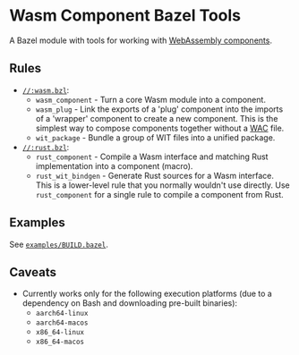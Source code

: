 # Wasm Component Bazel Tools

A Bazel module with tools
for working with [WebAssembly components](https://component-model.bytecodealliance.org/).

## Rules

- [`//:wasm.bzl`](wasm.bzl):
  * `wasm_component` - Turn a core Wasm module into a component.
  * `wasm_plug` - Link the exports of a 'plug' component
    into the imports of a 'wrapper' component to create a new component.
    This is the simplest way to compose components together
    without a [WAC](https://github.com/bytecodealliance/wac) file.
  * `wit_package` - Bundle a group of WIT files into a unified package.
- [`//:rust.bzl`](rust.bzl):
  * `rust_component` - Compile a Wasm interface and matching Rust implementation
    into a component (macro).
  * `rust_wit_bindgen` - Generate Rust sources for a Wasm interface.
    This is a lower-level rule that you normally wouldn't use directly.
    Use `rust_component` for a single rule to compile a component from Rust.

## Examples

See [`examples/BUILD.bazel`](examples/BUILD.bazel).

## Caveats

- Currently works only for the following execution platforms
  (due to a dependency on Bash and downloading pre-built binaries):
  * `aarch64-linux`
  * `aarch64-macos`
  * `x86_64-linux`
  * `x86_64-macos`
